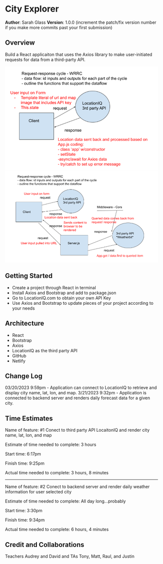 # City Explorer

**Author**: Sarah Glass
**Version**: 1.0.0 (increment the patch/fix version number if you make more commits past your first submission)

## Overview
Build a React applicaiton that uses the Axios library to make user-initiated requests for data from a third-party API.

![WRRC - backend to API](/WRRC1.png)
![WRRC - backend to frontend](/WRRC%202.png)

## Getting Started
- Create a project through React in terminal
- Install Axios and Bootstrap and add to package.json
- Go to LocationIQ.com to obtain your own API Key
- Use Axios and Bootstrap to update pieces of your project according to your needs

## Architecture
- React
- Bootstrap
- Axios
- LocationIQ as the third party API
- GitHub
- Netlify

## Change Log
03/20/2023 9:59pm - Application can connect to LocationIQ to retrieve and display city name, lat, lon, and map. 
3/21/2023 9:32pm - Application is connected to backend server and renders daily forecast data for a given city.

## Time Estimates

Name of feature: #1 Conect to third party API LocaitonIQ and render city name, lat, lon, and map

Estimate of time needed to complete: 3 hours

Start time: 6:17pm

Finish time: 9:25pm

Actual time needed to complete: 3 hours, 8 minutes

----------------------------------------------

Name of feature: #2 Conect to backend server and render daily weather information for user selected city

Estimate of time needed to complete: All day long...probably 

Start time: 3:30pm

Finish time: 9:34pm

Actual time needed to complete: 6 hours, 4 minutes

## Credit and Collaborations
Teachers Audrey and David and TAs Tony, Matt, Raul, and Justin